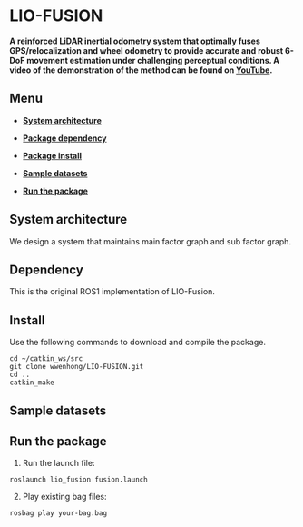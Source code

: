 # LIO-FUSION

**A reinforced LiDAR inertial odometry system that optimally fuses GPS/relocalization and wheel odometry to provide accurate and robust 6-DoF movement estimation under challenging perceptual conditions. A video of the demonstration of the method can be found on [YouTube](https://youtu.be/1I6E1_3VOVo).**


## Menu

  - [**System architecture**](#system-architecture)

  - [**Package dependency**](#dependency)

  - [**Package install**](#install)

  - [**Sample datasets**](#sample-daasets)

  - [**Run the package**](#run-the-package)

## System architecture

We design a system that maintains main factor graph and sub factor graph. 

## Dependency

This is the original ROS1 implementation of LIO-Fusion. 

## Install

Use the following commands to download and compile the package.

```
cd ~/catkin_ws/src
git clone wwenhong/LIO-FUSION.git
cd ..
catkin_make
```

## Sample datasets


## Run the package

1. Run the launch file:
```
roslaunch lio_fusion fusion.launch
```

2. Play existing bag files:
```
rosbag play your-bag.bag 
```

